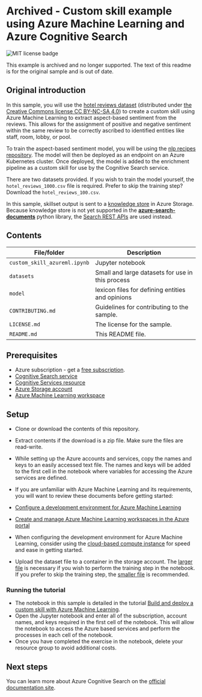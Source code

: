 # Archived - Custom skill example using Azure Machine Learning and Azure Cognitive Search

![MIT license badge](https://img.shields.io/badge/license-MIT-green.svg)

This example is archived and no longer supported. The text of this readme is for the original sample and is out of date.

## Original introduction

In this sample, you will use the [hotel reviews dataset](https://www.kaggle.com/datafiniti/hotel-reviews) (distributed under [the Creative Commons license CC BY-NC-SA 4.0](https://creativecommons.org/licenses/by-nc-sa/4.0/)) to create a custom skill using Azure Machine Learning to extract aspect-based sentiment from the reviews. This allows for the assignment of positive and negative sentiment within the same review to be correctly ascribed to identified entities like staff, room, lobby, or pool.

To train the aspect-based sentiment model, you will be using the [nlp recipes repository](https://github.com/microsoft/nlp-recipes/tree/master/examples/sentiment_analysis/absa). The model will then be deployed as an endpoint on an Azure Kubernetes cluster. Once deployed, the model is added to the enrichment pipeline as a custom skill for use by the Cognitive Search service.

There are two datasets provided. If you wish to train the model yourself, the `hotel_reviews_1000.csv` file is required. Prefer to skip the training step? Download the `hotel_reviews_100.csv`.

In this sample, skillset output is sent to a [knowledge store](https://docs.microsoft.com/azure/search/knowledge-store-concept-intro) in Azure Storage. Because knowledge store is not yet supported in the [**azure-search-documents**](https://docs.microsoft.com/python/api/overview/azure/search-documents-readme) python library, the [Search REST APIs](https://docs.microsoft.com/rest/api/searchservice/) are used instead.

## Contents

| File/folder | Description |
|-------------|-------------|
| `custom_skill_azureml.ipynb` | Jupyter notebook |
| `datasets` | Small and large datasets for use in this process |
| `model` | lexicon files for defining entities and opinions |
| `CONTRIBUTING.md` | Guidelines for contributing to the sample. |
| `LICENSE.md`   | The license for the sample. |
| `README.md` | This README file. |

## Prerequisites

* Azure subscription - get a [free subscription](https://azure.microsoft.com/free/?WT.mc_id=A261C142F).
* [Cognitive Search service](https://docs.microsoft.com/azure/search/search-get-started-arm)
* [Cognitive Services resource](https://docs.microsoft.com/azure/cognitive-services/cognitive-services-apis-create-account?tabs=multiservice%2Cwindows)
* [Azure Storage account](https://docs.microsoft.com/azure/storage/common/storage-account-create?toc=%2Fazure%2Fstorage%2Fblobs%2Ftoc.json&tabs=azure-portal)
* [Azure Machine Learning workspace](https://docs.microsoft.com/azure/machine-learning/how-to-manage-workspace)

## Setup

* Clone or download the contents of this repository.
* Extract contents if the download is a zip file. Make sure the files are read-write.
* While setting up the Azure accounts and services, copy the names and keys to an easily accessed text file. The names and keys will be added to the first cell in the notebook where variables for accessing the Azure services are defined.
* If you are unfamiliar with Azure Machine Learning and its requirements, you will want to review these documents before getting started:

* [Configure a development environment for Azure Machine Learning](https://docs.microsoft.com/azure/machine-learning/how-to-configure-environment)
* [Create and manage Azure Machine Learning workspaces in the Azure portal](https://docs.microsoft.com/azure/machine-learning/how-to-manage-workspace)
* When configuring the development environment for Azure Machine Learning, consider using the [cloud-based compute instance](https://docs.microsoft.com/azure/machine-learning/how-to-configure-environment#compute-instance) for speed and ease in getting started.

* Upload the dataset file to a container in the storage account. The [larger file](datasets\hotel_reviews_1000.csv) is necessary if you wish to perform the training step in the notebook. If you prefer to skip the training step, the [smaller file](datasets\hotel_reviews_100.csv) is recommended.

### Running the tutorial

* The notebook in this sample is detailed in the tutorial [Build and deploy a custom skill with Azure Machine Learning](https://docs.microsoft.com/azure/search/cognitive-search-tutorial-aml-custom-skill).
* Open the Jupyter notebook and enter all of the subscription, account names, and keys required in the first cell of the notebook. This will allow the notebook to access the Azure based services and perform the processes in each cell of the notebook.
* Once you have completed the exercise in the notebook, delete your resource group to avoid additional costs.

## Next steps

You can learn more about Azure Cognitive Search on the [official documentation site](https://docs.microsoft.com/azure/search/).
